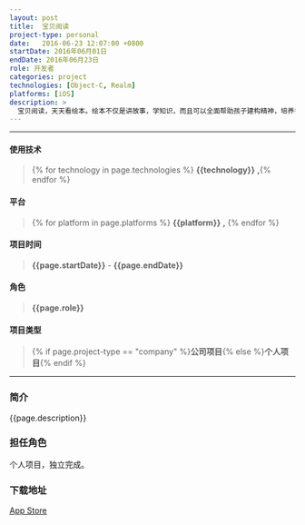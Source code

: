 ```yaml
---
layout: post
title:  宝贝阅读
project-type: personal
date:   2016-06-23 12:07:00 +0800
startDate: 2016年06月01日
endDate: 2016年06月23日
role: 开发者
categories: project
technologies: [Object-C, Realm]
platforms: [iOS]
description: >
  宝贝阅读，天天看绘本。绘本不仅是讲故事，学知识，而且可以全面帮助孩子建构精神，培养多元智能（绘本和普通的图画书有区别）。绘本是发达国家家庭首选的儿童读物，国际公认“绘本是最适合幼儿阅读的图书”。宝贝阅读则互相分享用户的书单，以及每天读书的感受，更加方便的给爸爸妈妈一个交流的平台，同时也督促爸爸妈妈每天给宝贝进行读书，提升宝贝的智力发育。
---
```

***

#### 使用技术
> {% for technology in page.technologies %} __{{technology}}__ __,__{% endfor %}

#### 平台
> {% for platform in page.platforms %} __{{platform}}__ __,__ {% endfor %}

#### 项目时间
> __{{page.startDate}}__ - __{{page.endDate}}__

#### 角色
> __{{page.role}}__

#### 项目类型
> {% if page.project-type == "company" %}__公司项目__{% else %}__个人项目__{% endif %}

***

### 简介
{{page.description}}

### 担任角色
个人项目，独立完成。

### 下载地址
[App Store][download]


[download]:https://itunes.apple.com/us/app/bao-bei-yue-du/id1120906692?l=zh&ls=1&mt=8
